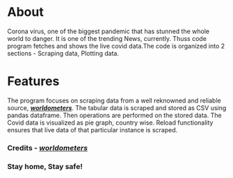 # About
Corona virus, one of the biggest pandemic that has stunned the whole world to danger. It is one of the trending News, currently. Thuss code program fetches and shows the live covid data.The code is organized into 2 sections - Scraping data, Plotting data.

# Features
The program focuses on scraping data from a well reknowned and reliable source, [**_worldometers_**](https://www.worldometers.info/coronavirus/). The tabular data is scraped and stored as CSV using pandas dataframe. Then operations are performed on the stored data.  The Covid data is visualized as pie graph, country wise. Reload functionality ensures that live data of that particular instance is scraped.


### Credits - [**_worldometers_**](https://www.worldometers.info/coronavirus/)
### Stay home, Stay safe! 


